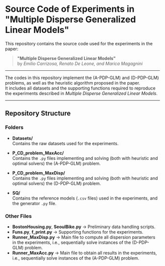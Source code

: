 # Source Code of Experiments in "Multiple Disperse Generalized Linear Models"

This repository contains the source code used for the experiments in the paper:

> **"Multiple Disperse Generalized Linear Models"**  
> by *Emilio Carrizosa, Renato De Leone, and Marica Magagnini*

---

The codes in this repository implement the (A-PDP-GLM) and (D-PDP-GLM) problems, as well as the heuristic algorithm proposed in the paper.  
It includes all datasets and the supporting functions required to reproduce the experiments described in *Multiple Disperse Generalized Linear Models*.

---

## Repository Structure

### Folders
- **Datasets/**  
  Contains the raw datasets used for the experiments.

- **P_CD_problem_MaxAcc/**  
  Contains the `.py` files implementing and solving (both with heuristic and optimal solvers) the (A-PDP-GLM) problem.

- **P_CD_problem_MaxDisp/**  
  Contains the `.py` files implementing and solving (both with heuristic and optimal solvers) the (D-PDP-GLM) problem.

- **SQ/**  
  Contains the reference models (`.csv` files) used in the experiments, and the generator `.py` file.

### Other Files
- **BostonHousing.py**, **SeoulBike.py** → Preliminary data handling scripts.  
- **Funs.py**, **f_print.py** → Supporting functions for the experiments.  
- **Runner_MaxDisp.py** → Main file to compute all dispersion parameters in the experiments, i.e., sequentially solve instances of the (D-PDP-GLM) problem.  
- **Runner_MaxAcc.py** → Main file to obtain all results in the experiments, i.e., sequentially solve instances of the (A-PDP-GLM) problem.
